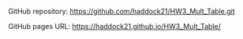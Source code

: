 GitHub repository:
https://github.com/haddock21/HW3_Mult_Table.git

GitHub pages URL:
https://haddock21.github.io/HW3_Mult_Table/